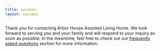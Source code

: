 ```yaml
---
title: success
layout: success
---
```

Thank you for contacting Arbor House Assisted Living Home. We look forward to serving you and your family and will respond to your inquiry as soon as possible.  In the meantime, feel free to check out our [frequently asked questions](/faqs "Answers to frequently asked questions") section for more information.    
